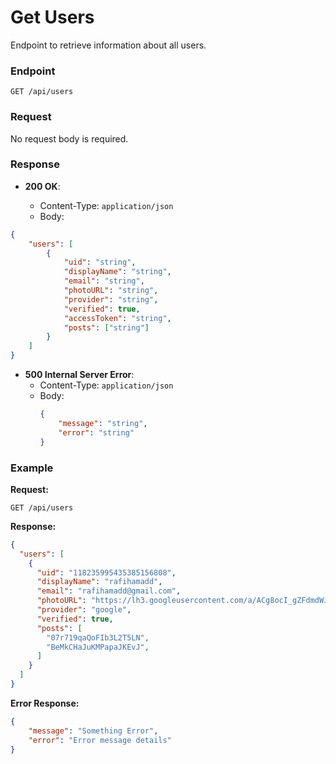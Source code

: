# Get Users

Endpoint to retrieve information about all users.

### Endpoint

`GET /api/users`

### Request

No request body is required.

### Response

-   **200 OK**:

    -   Content-Type: `application/json`
    -   Body:

```json
{
    "users": [
        {
            "uid": "string",
            "displayName": "string",
            "email": "string",
            "photoURL": "string",
            "provider": "string",
            "verified": true,
            "accessToken": "string",
            "posts": ["string"]
        }
    ]
}
```

-   **500 Internal Server Error**:
    -   Content-Type: `application/json`
    -   Body:
        ```json
        {
            "message": "string",
            "error": "string"
        }
        ```

### Example

**Request:**

```http
GET /api/users

```
**Response:**

```json
{
  "users": [
    {
      "uid": "118235995435385156808",
      "displayName": "rafihamadd",
      "email": "rafihamadd@gmail.com",
      "photoURL": "https://lh3.googleusercontent.com/a/ACg8ocI_gZFdmdWJ_TG7OWLXtWKcB-qmxIBUmnHlDd3Db4XRAg=s96-c",
      "provider": "google",
      "verified": true,
      "posts": [
        "07r719qaQoFIb3L2T5LN",
        "BeMkCHaJuKMPapaJKEvJ",
      ]
    }
  ]
}
```

**Error Response:**

```json
{
    "message": "Something Error",
    "error": "Error message details"
}
```
````
